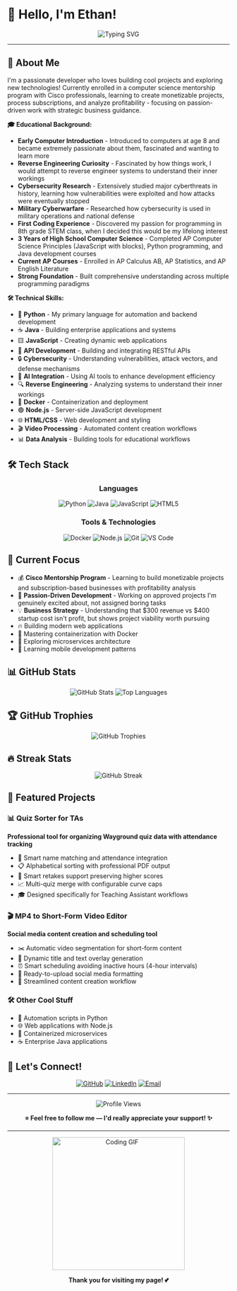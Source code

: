 # 👋 Hello, I'm Ethan!

<div align="center">
  <img src="https://readme-typing-svg.herokuapp.com?font=Fira+Code&pause=1000&color=00D4FF&center=true&vCenter=true&width=435&lines=Python+Developer+%F0%9F%8D%8C;Java+Enthusiast+%E2%98%95;JavaScript+Builder+%F0%9F%8E%9E;Docker+Container+Wizard+%F0%9F%9A%A3;Node.js+Explorer+%F0%9F%8E%AF;HTML+Architect+%F0%9F%8C%9F" alt="Typing SVG" />
</div>

---

## 🚀 About Me

I'm a passionate developer who loves building cool projects and exploring new technologies! Currently enrolled in a computer science mentorship program with Cisco professionals, learning to create monetizable projects, process subscriptions, and analyze profitability - focusing on passion-driven work with strategic business guidance.

**🎓 Educational Background:**
- **Early Computer Introduction** - Introduced to computers at age 8 and became extremely passionate about them, fascinated and wanting to learn more
- **Reverse Engineering Curiosity** - Fascinated by how things work, I would attempt to reverse engineer systems to understand their inner workings
- **Cybersecurity Research** - Extensively studied major cyberthreats in history, learning how vulnerabilities were exploited and how attacks were eventually stopped
- **Military Cyberwarfare** - Researched how cybersecurity is used in military operations and national defense
- **First Coding Experience** - Discovered my passion for programming in 8th grade STEM class, when I decided this would be my lifelong interest
- **3 Years of High School Computer Science** - Completed AP Computer Science Principles (JavaScript with blocks), Python programming, and Java development courses
- **Current AP Courses** - Enrolled in AP Calculus AB, AP Statistics, and AP English Literature
- **Strong Foundation** - Built comprehensive understanding across multiple programming paradigms

**🛠️ Technical Skills:**
- 🐍 **Python** - My primary language for automation and backend development
- ☕ **Java** - Building enterprise applications and systems
- 🟨 **JavaScript** - Creating dynamic web applications
- 🔌 **API Development** - Building and integrating RESTful APIs
- 🔒 **Cybersecurity** - Understanding vulnerabilities, attack vectors, and defense mechanisms
- 🤖 **AI Integration** - Using AI tools to enhance development efficiency
- 🔍 **Reverse Engineering** - Analyzing systems to understand their inner workings
- 🐳 **Docker** - Containerization and deployment
- 🟢 **Node.js** - Server-side JavaScript development
- 🌐 **HTML/CSS** - Web development and styling
- 🎬 **Video Processing** - Automated content creation workflows
- 📊 **Data Analysis** - Building tools for educational workflows

## 🛠️ Tech Stack

<div align="center">

### Languages
![Python](https://img.shields.io/badge/Python-3776AB?style=for-the-badge&logo=python&logoColor=white)
![Java](https://img.shields.io/badge/Java-ED8B00?style=for-the-badge&logo=openjdk&logoColor=white)
![JavaScript](https://img.shields.io/badge/JavaScript-F7DF1E?style=for-the-badge&logo=javascript&logoColor=black)
![HTML5](https://img.shields.io/badge/HTML5-E34F26?style=for-the-badge&logo=html5&logoColor=white)

### Tools & Technologies
![Docker](https://img.shields.io/badge/Docker-2496ED?style=for-the-badge&logo=docker&logoColor=white)
![Node.js](https://img.shields.io/badge/Node.js-43853D?style=for-the-badge&logo=node.js&logoColor=white)
![Git](https://img.shields.io/badge/Git-F05032?style=for-the-badge&logo=git&logoColor=white)
![VS Code](https://img.shields.io/badge/VS_Code-007ACC?style=for-the-badge&logo=visual-studio-code&logoColor=white)

</div>

## 🎯 Current Focus

- 💰 **Cisco Mentorship Program** - Learning to build monetizable projects and subscription-based businesses with profitability analysis
- 🎯 **Passion-Driven Development** - Working on approved projects I'm genuinely excited about, not assigned boring tasks
- 💡 **Business Strategy** - Understanding that $300 revenue vs $400 startup cost isn't profit, but shows project viability worth pursuing
- 🔥 Building modern web applications
- 🐳 Mastering containerization with Docker
- 🚀 Exploring microservices architecture
- 📱 Learning mobile development patterns

## 📊 GitHub Stats

<div align="center">
  <img src="https://github-readme-stats.vercel.app/api?username=ethanstoner&show_icons=true&theme=dark&hide_border=true&count_private=true" alt="GitHub Stats" />
  <img src="https://github-readme-stats.vercel.app/api/top-langs/?username=ethanstoner&layout=compact&theme=dark&hide_border=true" alt="Top Languages" />
</div>

## 🏆 GitHub Trophies

<div align="center">
  <img src="https://github-profile-trophy.vercel.app/?username=ethanstoner&theme=darkhub&no-frame=true&row=1&column=7" alt="GitHub Trophies" />
</div>

## 🔥 Streak Stats

<div align="center">
  <img src="https://github-readme-streak-stats.herokuapp.com/?user=ethanstoner&theme=dark&hide_border=true" alt="GitHub Streak" />
</div>

## 🎨 Featured Projects

### 📊 Quiz Sorter for TAs
**Professional tool for organizing Wayground quiz data with attendance tracking**
- 🎯 Smart name matching and attendance integration
- 📋 Alphabetical sorting with professional PDF output
- 🔄 Smart retakes support preserving higher scores
- 📈 Multi-quiz merge with configurable curve caps
- 🎓 Designed specifically for Teaching Assistant workflows

### 🎬 MP4 to Short-Form Video Editor
**Social media content creation and scheduling tool**
- ✂️ Automatic video segmentation for short-form content
- 📝 Dynamic title and text overlay generation
- ⏰ Smart scheduling avoiding inactive hours (4-hour intervals)
- 📱 Ready-to-upload social media formatting
- 🚀 Streamlined content creation workflow

### 🛠️ Other Cool Stuff
- 🤖 Automation scripts in Python
- 🌐 Web applications with Node.js
- 🐳 Containerized microservices
- ☕ Enterprise Java applications

## 🤝 Let's Connect!

<div align="center">

[![GitHub](https://img.shields.io/badge/GitHub-100000?style=for-the-badge&logo=github&logoColor=white)](https://github.com/ethanstoner)
[![LinkedIn](https://img.shields.io/badge/LinkedIn-0077B5?style=for-the-badge&logo=linkedin&logoColor=white)](https://linkedin.com/in/eastoner)
[![Email](https://img.shields.io/badge/Email-D14836?style=for-the-badge&logo=gmail&logoColor=white)](https://mail.google.com/mail/?view=cm&fs=1&to=ethanstoner08@gmail.com&su=Hello%20Ethan&body=Hi%20Ethan,)

</div>

---

<div align="center">
  <img src="https://komarev.com/ghpvc/?username=ethanstoner&label=Profile%20views&color=0e75b6&style=flat" alt="Profile Views" />
  
  **⭐ Feel free to follow me — I'd really appreciate your support! ✨**
</div>

---

<div align="center">
  <img src="https://media.giphy.com/media/L1R1tvI9svkIWwpVYr/giphy.gif" alt="Coding GIF" width="300" />
  
  **Thank you for visiting my page! 💕**
</div>
